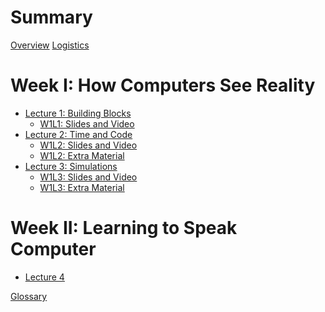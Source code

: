 # Summary

[Overview](./overview.md)
[Logistics](./logistics.md)

# Week I: How Computers See Reality

- [Lecture 1: Building Blocks](./lecture_1.md)
  - [W1L1: Slides and Video](./lec1sv.md)
- [Lecture 2: Time and Code](./lecture_2.md)
  - [W1L2: Slides and Video](./lec2sv.md)
  - [W1L2: Extra Material](./lec2ex.md)
- [Lecture 3: Simulations](./lecture_3.md)
  - [W1L3: Slides and Video](./lec3sv.md)
  - [W1L3: Extra Material](./lec3ex.md)

# Week II: Learning to Speak Computer

- [Lecture 4]()

[Glossary]()
